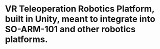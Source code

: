 # VR Teleoperation Robotics Platform, built in Unity, meant to integrate into SO-ARM-101 and other robotics platforms.
